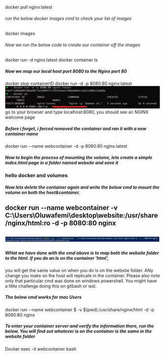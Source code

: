 docker pull nginx:latest
###### run the below docker images cmd to check your list of images 
docker images
###### Now we run the below code to create our container off the images
docker run -d nginx:latest 
docker container ls
##### Now we map our local host port 8080 to the Nginx port 80
docker stop containerID
docker run -d -p 8080:80 nginx:latest
![straydog](dkerport8080.jpg)
 go to your browser and type localhost:8080, you should see an NGINX welcome page

 ##### Before i forget, i forced removed the container and ran it with a new container name
 docker run --name webcontainer -d -p 8080:80 nginx:latest

 

 ##### Now to begin the process of mounting the volume, lets create a simple index.html page in a folder named website and save it
 <h3> hello docker and volumes </h3>


 ##### Now lets delete the container again and write the below cmd to mount the volume on both the host&container.
  <h2> docker run --name webcontainer -v C:\Users\Oluwafemi\desktop\website:/usr/share/nginx/html:ro -d -p 8080:80 nginx <h2>

![windowmountcmd](majorcmd.jpg)
##### WHat we have done with the cmd above is to map both the website folder to the html. If you do an ls on the container 'html',
you will get the same value on when you do ls on the website folder. ANy change you make on the host will replicate in the container. Please also note only that particular cmd was done on windows powershell. You might have a little challenge doing this on gitbash or wsl.

##### The below cmd works for mac Users
docker run --name webcontainer $ -v $(pwd):/usr/share/nginx/html -d -p 8080:80 nginx

##### To enter your container server and verify the information there, run the below. You will find out whatever is on the container is the same in the website folder
Docker exec -it webcontainer bash
